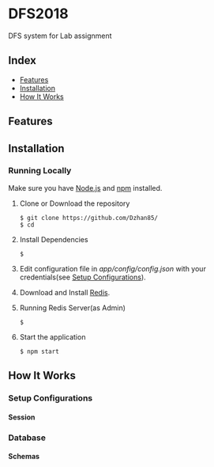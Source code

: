 # DFS2018



DFS system for Lab assignment

## Index
+ [Features](#features)
+ [Installation](#installation)
+ [How It Works](#how-it-works)


## Features<a name="features"></a>




## Installation<a name="installation"></a>



### Running Locally
Make sure you have [Node.js](https://nodejs.org/) and [npm](https://www.npmjs.com/) installed.

1. Clone or Download the repository

	```
	$ git clone https://github.com/Dzhan85/
	$ cd 
	```
2. Install Dependencies

	```
	$ 
	```
2. Edit configuration file in _app/config/config.json_ with your credentials(see [Setup Configurations](#configurations)).
3. Download and Install [Redis](http://redis.io/download).
4. Running Redis Server(as Admin)

	```
	$ 
	``` 
5. Start the application

	```
	$ npm start
	```





## How It Works<a name="how-it-works"></a>

### Setup Configurations<a name="configurations"></a>





#### Session



### Database<a name="database"></a>


#### Schemas

###




